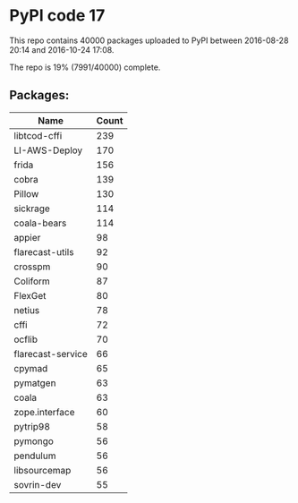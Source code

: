 # PyPI code 17

This repo contains 40000 packages uploaded to PyPI between 
2016-08-28 20:14 and 2016-10-24 17:08.

The repo is 19% (7991/40000) complete.

## Packages:

| Name  | Count |
| ----- | ----- |
| libtcod-cffi | 239 |
| LI-AWS-Deploy | 170 |
| frida | 156 |
| cobra | 139 |
| Pillow | 130 |
| sickrage | 114 |
| coala-bears | 114 |
| appier | 98 |
| flarecast-utils | 92 |
| crosspm | 90 |
| Coliform | 87 |
| FlexGet | 80 |
| netius | 78 |
| cffi | 72 |
| ocflib | 70 |
| flarecast-service | 66 |
| cpymad | 65 |
| pymatgen | 63 |
| coala | 63 |
| zope.interface | 60 |
| pytrip98 | 58 |
| pymongo | 56 |
| pendulum | 56 |
| libsourcemap | 56 |
| sovrin-dev | 55 |


